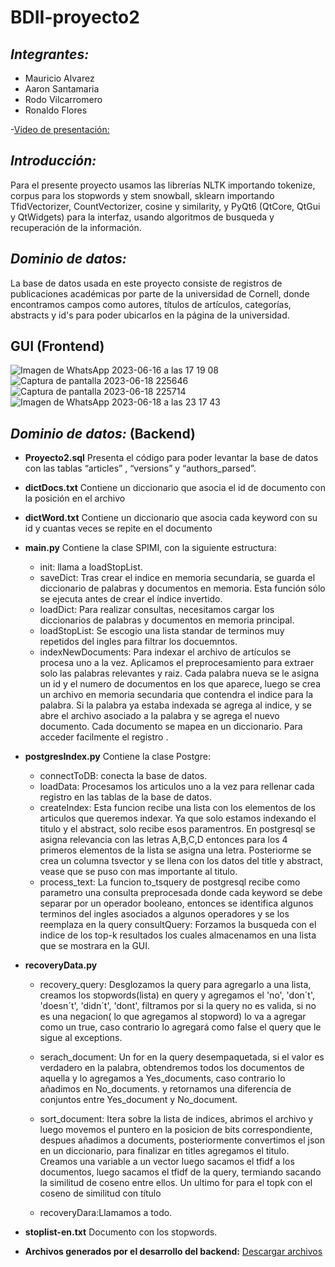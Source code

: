 # BDII-proyecto2
## ***Integrantes:***
- Mauricio Alvarez
- Aaron Santamaria
- Rodo Vilcarromero
- Ronaldo Flores

-[Video de presentación:](https://drive.google.com/drive/folders/1BHmU0a5xmGE4y1shGJd6BG4lsvnW6ZKw)

## ***Introducción:***
Para el presente proyecto usamos las librerías NLTK importando tokenize, corpus para los stopwords y stem snowball, sklearn importando TfidVectorizer, CountVectorizer, cosine y similarity, y PyQt6 (QtCore, QtGui y QtWidgets) para la interfaz, usando algoritmos de busqueda y recuperación de la información.


## ***Dominio de datos:***
La base de datos usada en este proyecto consiste de registros de publicaciones académicas por parte de la universidad de Cornell, donde encontramos campos como autores, títulos de artículos, categorías, abstracts y id's para poder ubicarlos en la página de la universidad.

## **GUI** (Frontend)
![Imagen de WhatsApp 2023-06-16 a las 17 19 08](https://github.com/mauricio-alvarez/BDII-proyecto2/assets/85258014/45be809c-fc34-4764-9462-2a1e2256164b)
![Captura de pantalla 2023-06-18 225646](https://github.com/mauricio-alvarez/BDII-proyecto2/assets/85258014/37e33140-9159-46e2-af76-f318ded6be89)
![Captura de pantalla 2023-06-18 225714](https://github.com/mauricio-alvarez/BDII-proyecto2/assets/85258014/4ecfb397-0901-4a48-8b21-fb9872c7c743)
![Imagen de WhatsApp 2023-06-18 a las 23 17 43](https://github.com/mauricio-alvarez/BDII-proyecto2/assets/85258014/1be1fc8e-0a01-4746-bcc8-b6ed1bb24060)

## ***Dominio de datos:*** (Backend)
- **Proyecto2.sql**
Presenta el código para poder levantar la base de datos con las tablas “articles” , “versions” y “authors_parsed”.
- **dictDocs.txt**
Contiene un diccionario que asocia el id de documento con la posición en el archivo
- **dictWord.txt**
Contiene un diccionario que asocia cada keyword con su id y cuantas veces se repite en el documento
- **main.py**
Contiene la clase SPIMI, con la siguiente estructura:
    - init: llama a loadStopList.
    - saveDict: Tras crear el indice en memoria secundaria, se guarda el diccionario de palabras y documentos en memoria. Esta función sólo se ejecuta antes de crear el índice invertido.
    - loadDict: Para realizar consultas, necesitamos cargar los diccionarios de palabras y documentos en memoria principal.
    - loadStopList: Se escogio una lista standar de terminos muy repetidos del ingles para filtrar los docuemntos.
    - indexNewDocuments:
Para indexar el archivo de artículos se procesa uno a la vez. Aplicamos el preprocesamiento para extraer solo las palabras relevantes y raiz. Cada palabra nueva se le asigna un id y el numero de documentos en los que aparece, luego se crea un archivo en memoria secundaria que contendra el indice para la palabra. Si la palabra ya estaba indexada se agrega al indice, y se abre el archivo asociado a la palabra y se agrega el nuevo documento.
Cada documento se mapea en un diccionario. Para acceder facilmente el registro .

- **postgresIndex.py**
Contiene la clase Postgre:
    - connectToDB: conecta la base de datos.
    - loadData: Procesamos los articulos uno a la vez para rellenar cada registro en las tablas de la base de datos. 
    - createIndex:
Esta funcion recibe una lista con los elementos de los articulos que queremos indexar. Ya que solo estamos indexando el titulo y el abstract, solo recibe esos paramentros. En postgresql se asigna relevancia con las letras A,B,C,D entonces para los 4 primeros elementos de la lista se asigna una letra.
Posteriorme se crea un columna tsvector y se llena con los datos del title y abstract, vease que se puso con mas importante al titulo.
    - process_text:
La funcion to_tsquery de postgresql recibe como parametro una consulta preprocesada donde cada keyword se debe separar por un operador booleano, entonces se identifica algunos terminos del ingles asociados a algunos operadores y se los reemplaza en la query consultQuery: Forzamos la busqueda con el indice de los top-k resultados los cuales almacenamos en una lista que se mostrara en la GUI.
	
- **recoveryData.py**
    - recovery_query: Desglozamos la query para agregarlo a una lista, creamos los stopwords(lista) en query y agregamos  el 'no', 'don´t', 'doesn´t', 'didn´t', 'dont', filtramos por si la  query no es valida, si no es una negacion( lo que agregamos al stopword) lo va a agregar como un true, caso contrario lo agregará como false el query que le sigue al exceptions.

    - serach_document:
Un for en la query desempaquetada, si el valor es verdadero en la palabra, obtendremos todos los documentos de aquella y lo agregamos a Yes_documents, caso contrario lo añadimos en No_documents. y retornamos una diferencia de conjuntos entre Yes_document y No_document.

    - sort_document: 
Itera sobre la lista de indices, abrimos el archivo y luego movemos el puntero en la posicion de bits correspondiente, despues añadimos a documents, posteriormente convertimos el json en un diccionario, para finalizar en titles agregamos el titulo.
Creamos una variable a un vector luego sacamos el tfidf a los documentos, luego sacamos el tfidf de la query, termiando sacando la similitud de coseno entre ellos.
Un ultimo for para el topk con el coseno de similitud con título
    - recoveryDara:Llamamos a todo.
- **stoplist-en.txt**
Documento con los stopwords.

- **Archivos generados por el desarrollo del backend:**
[Descargar archivos](https://drive.google.com/drive/folders/1a20unbmjfS_bZHMhosFUuWpFwGwLTRIz)
